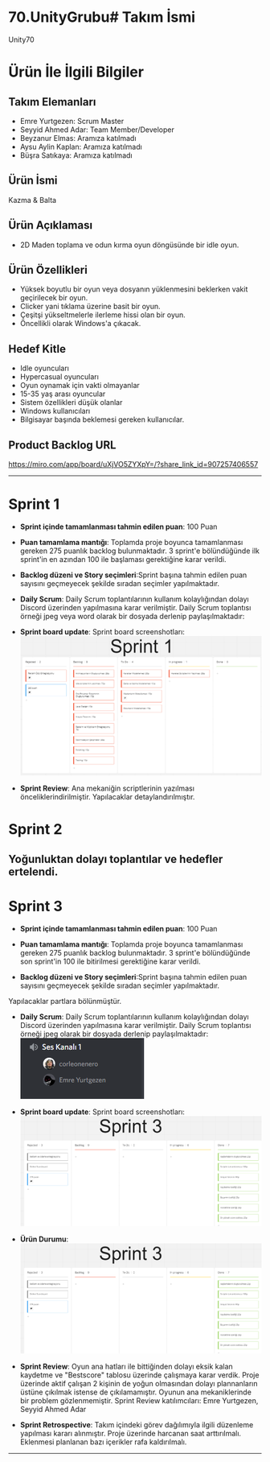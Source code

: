 # 70.UnityGrubu# **Takım İsmi**

Unity70

# Ürün İle İlgili Bilgiler

## Takım Elemanları

- Emre Yurtgezen: Scrum Master
- Seyyid Ahmed Adar: Team Member/Developer
- Beyzanur Elmas: Aramıza katılmadı
- Aysu Aylin Kaplan: Aramıza katılmadı
- Büşra Satıkaya: Aramıza katılmadı

## Ürün İsmi

Kazma & Balta

## Ürün Açıklaması

- 2D Maden toplama ve odun kırma oyun döngüsünde bir idle oyun.

## Ürün Özellikleri

- Yüksek boyutlu bir oyun veya dosyanın yüklenmesini beklerken vakit geçirilecek bir oyun.
- Clicker yani tıklama üzerine basit bir oyun.
- Çeşitşi yükseltmelerle ilerleme hissi olan bir oyun.
- Öncellikli olarak Windows'a çıkacak.

## Hedef Kitle

- Idle oyuncuları
- Hypercasual oyuncuları
- Oyun oynamak için vakti olmayanlar
- 15-35 yaş arası oyuncular
- Sistem özellikleri düşük olanlar
- Windows kullanıcıları
- Bilgisayar başında beklemesi gereken kullanıcılar.

## Product Backlog URL
https://miro.com/app/board/uXjVO5ZYXpY=/?share_link_id=907257406557

---

# Sprint 1

- **Sprint içinde tamamlanması tahmin edilen puan**: 100 Puan

- **Puan tamamlama mantığı**: Toplamda proje boyunca tamamlanması gereken 275 puanlık backlog bulunmaktadır. 3 sprint'e bölündüğünde ilk sprint'in en azından 100 ile başlaması gerektiğine karar verildi.

- **Backlog düzeni ve Story seçimleri**:Sprint başına tahmin edilen puan sayısını geçmeyecek şekilde sıradan seçimler yapılmaktadır.

- **Daily Scrum**: Daily Scrum toplantılarının kullanım kolaylığından dolayı Discord üzerinden yapılmasına karar verilmiştir. Daily Scrum toplantısı örneği jpeg veya word olarak bir dosyada derlenip paylaşılmaktadır:

- **Sprint board update**: Sprint board screenshotları: 
![Backlog 1](https://github.com/YurtgezenEmre/70.UnityGrubu/blob/main/Screenshot_32.png) 

- **Sprint Review**: 
Ana mekaniğin scriptlerinin yazılması önceliklerindirilmiştir. Yapılacaklar detaylandırılmıştır.

# Sprint 2

Yoğunluktan dolayı toplantılar ve hedefler ertelendi.
---

# Sprint 3

- **Sprint içinde tamamlanması tahmin edilen puan**: 100 Puan

- **Puan tamamlama mantığı**: Toplamda proje boyunca tamamlanması gereken 275 puanlık backlog bulunmaktadır. 3 sprint'e bölündüğünde son sprint'in 100 ile bitirilmesi gerektiğine karar verildi.

- **Backlog düzeni ve Story seçimleri**:Sprint başına tahmin edilen puan sayısını geçmeyecek şekilde sıradan seçimler yapılmaktadır.

Yapılacaklar partlara bölünmüştür.

- **Daily Scrum**: Daily Scrum toplantılarının kullanım kolaylığından dolayı Discord üzerinden yapılmasına karar verilmiştir. Daily Scrum toplantısı örneği jpeg olarak bir dosyada derlenip paylaşılmaktadır:
![Backlog 1](https://github.com/YurtgezenEmre/70.UnityGrubu/blob/main/Screenshot_94.png)

- **Sprint board update**: Sprint board screenshotları: 
![Backlog 1](https://github.com/YurtgezenEmre/70.UnityGrubu/blob/main/Screenshot_93.png) 

- **Ürün Durumu**:
![Backlog 1](https://github.com/YurtgezenEmre/70.UnityGrubu/blob/main/Screenshot_93.png)

- **Sprint Review**: 
Oyun ana hatları ile bittiğinden dolayı eksik kalan kaydetme ve "Bestscore" tablosu üzerinde çalışmaya karar verdik. Proje üzerinde aktif çalışan 2 kişinin de yoğun olmasından dolayı plannanların üstüne çıkılmak istense de çıkılamamıştır. Oyunun ana mekaniklerinde bir problem gözlenmemiştir.
Sprint Review katılımcıları: Emre Yurtgezen, Seyyid Ahmed Adar

- **Sprint Retrospective**:
Takım içindeki görev dağılımıyla ilgili düzenleme yapılması kararı alınmıştır.
Proje üzerinde harcanan saat arttırılmalı.
Eklenmesi planlanan bazı içerikler rafa kaldırılmalı.


---
